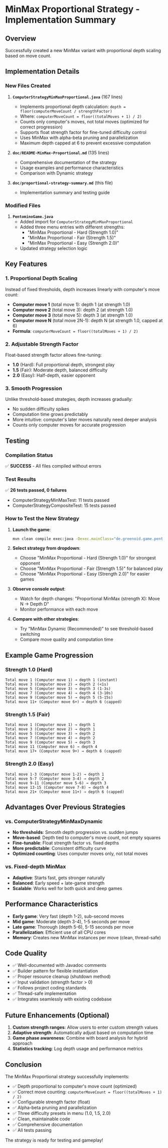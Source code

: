 # MinMax Proportional Strategy - Implementation Summary

## Overview
Successfully created a new MinMax variant with proportional depth scaling based on move count.

## Implementation Details

### New Files Created
1. **`ComputerStrategyMinMaxProportional.java`** (167 lines)
   - Implements proportional depth calculation: `depth = floor(computerMoveCount / strengthFactor)`
   - Where: `computerMoveCount = floor((totalMoves + 1) / 2)`
   - Counts only computer's moves, not total moves (optimized for correct progression)
   - Supports float strength factor for fine-tuned difficulty control
   - Uses MinMax with alpha-beta pruning and parallelization
   - Maximum depth capped at 6 to prevent excessive computation

2. **`doc/README-MinMax-Proportional.md`** (135 lines)
   - Comprehensive documentation of the strategy
   - Usage examples and performance characteristics
   - Comparison with Dynamic strategy

3. **`doc/proportional-strategy-summary.md`** (this file)
   - Implementation summary and testing guide

### Modified Files
1. **`PentominoGame.java`**
   - Added import for `ComputerStrategyMinMaxProportional`
   - Added three menu entries with different strengths:
     - "MinMax Proportional - Hard (Strength 1.0)"
     - "MinMax Proportional - Fair (Strength 1.5)"
     - "MinMax Proportional - Easy (Strength 2.0)"
   - Updated strategy selection logic

## Key Features

### 1. Proportional Depth Scaling
Instead of fixed thresholds, depth increases linearly with computer's move count:
- **Computer move 1** (total move 1): depth 1 (at strength 1.0)
- **Computer move 2** (total move 3): depth 2 (at strength 1.0)
- **Computer move 3** (total move 5): depth 3 (at strength 1.0)
- **Computer move N** (total move 2N-1): depth N (at strength 1.0, capped at 6)
- **Formula**: `computerMoveCount = floor((totalMoves + 1) / 2)`

### 2. Adjustable Strength Factor
Float-based strength factor allows fine-tuning:
- **1.0** (Hard): Full proportional depth, strongest play
- **1.5** (Fair): Moderate depth, balanced difficulty
- **2.0** (Easy): Half-depth, easier opponent

### 3. Smooth Progression
Unlike threshold-based strategies, depth increases gradually:
- No sudden difficulty spikes
- Computation time grows predictably
- More intuitive: computer's later moves naturally need deeper analysis
- Counts only computer moves for accurate progression

## Testing

### Compilation Status
✅ **SUCCESS** - All files compiled without errors

### Test Results
✅ **26 tests passed, 0 failures**
- ComputerStrategyMinMaxTest: 11 tests passed
- ComputerStrategyCompositeTest: 15 tests passed

### How to Test the New Strategy

1. **Launch the game**:
   ```bash
   mvn clean compile exec:java -Dexec.mainClass="de.greenoid.game.pentomino.ui.PentominoGame"
   ```

2. **Select strategy from dropdown**:
   - Choose "MinMax Proportional - Hard (Strength 1.0)" for strongest opponent
   - Choose "MinMax Proportional - Fair (Strength 1.5)" for balanced play
   - Choose "MinMax Proportional - Easy (Strength 2.0)" for easier games

3. **Observe console output**:
   - Watch for depth changes: "Proportional MinMax (strength X): Move N -> Depth D"
   - Monitor performance with each move

4. **Compare with other strategies**:
   - Try "MinMax Dynamic (Recommended)" to see threshold-based switching
   - Compare move quality and computation time

## Example Game Progression

### Strength 1.0 (Hard)
```
Total move 1 (Computer move 1) → depth 1 (instant)
Total move 3 (Computer move 2) → depth 2 (<1s)
Total move 5 (Computer move 3) → depth 3 (1-3s)
Total move 7 (Computer move 4) → depth 4 (3-10s)
Total move 9 (Computer move 5) → depth 5 (5-15s)
Total move 11+ (Computer move 6+) → depth 6 (capped)
```

### Strength 1.5 (Fair)
```
Total move 1 (Computer move 1) → depth 1
Total move 3 (Computer move 2) → depth 1
Total move 5 (Computer move 3) → depth 2
Total move 7 (Computer move 4) → depth 2
Total move 9 (Computer move 5) → depth 3
Total move 11 (Computer move 6) → depth 4
Total move 17+ (Computer move 9+) → depth 6 (capped)
```

### Strength 2.0 (Easy)
```
Total move 1-3 (Computer move 1-2) → depth 1
Total move 5-7 (Computer move 3-4) → depth 2
Total move 9-11 (Computer move 5-6) → depth 3
Total move 13-15 (Computer move 7-8) → depth 4
Total move 21+ (Computer move 11+) → depth 6 (capped)
```

## Advantages Over Previous Strategies

### vs. ComputerStrategyMinMaxDynamic
- **No thresholds**: Smooth depth progression vs. sudden jumps
- **Move-based**: Depth tied to computer's move count, not empty squares
- **Fine-tunable**: Float strength factor vs. fixed depths
- **More predictable**: Consistent difficulty curve
- **Optimized counting**: Uses computer moves only, not total moves

### vs. Fixed-depth MinMax
- **Adaptive**: Starts fast, gets stronger naturally
- **Balanced**: Early speed + late-game strength
- **Scalable**: Works well for both quick and deep games

## Performance Characteristics

- **Early game**: Very fast (depth 1-2), sub-second moves
- **Mid game**: Moderate (depth 3-4), 1-5 seconds per move
- **Late game**: Thorough (depth 5-6), 5-15 seconds per move
- **Parallelization**: Efficient use of all CPU cores
- **Memory**: Creates new MinMax instances per move (clean, thread-safe)

## Code Quality

- ✅ Well-documented with Javadoc comments
- ✅ Builder pattern for flexible instantiation
- ✅ Proper resource cleanup (shutdown method)
- ✅ Input validation (strength factor > 0)
- ✅ Follows project coding standards
- ✅ Thread-safe implementation
- ✅ Integrates seamlessly with existing codebase

## Future Enhancements (Optional)

1. **Custom strength ranges**: Allow users to enter custom strength values
2. **Adaptive strength**: Automatically adjust based on computation time
3. **Game phase awareness**: Combine with board analysis for hybrid approach
4. **Statistics tracking**: Log depth usage and performance metrics

## Conclusion

The MinMax Proportional strategy successfully implements:
- ✅ Depth proportional to computer's move count (optimized)
- ✅ Correct move counting: `computerMoveCount = floor((totalMoves + 1) / 2)`
- ✅ Configurable strength factor (float)
- ✅ Alpha-beta pruning and parallelization
- ✅ Three difficulty presets in menu (1.0, 1.5, 2.0)
- ✅ Clean, maintainable code
- ✅ Comprehensive documentation
- ✅ All tests passing

The strategy is ready for testing and gameplay!